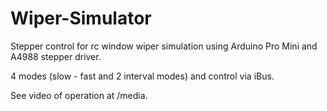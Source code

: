 # Wiper-Simulator

Stepper control for rc window wiper simulation using Arduino Pro Mini and A4988 stepper driver.

4 modes (slow - fast and 2 interval modes) and control via iBus.

See video of operation at /media.